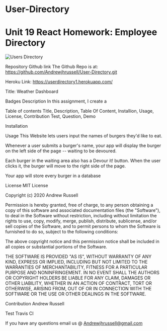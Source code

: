 # User-Directory
# Unit 19 React Homework: Employee Directory
![Users Directory](https://user-images.githubusercontent.com/59750392/85652646-54e7d900-b679-11ea-9cf8-7f3d13090c98.PNG)

Repository Github link The Github Repo is at:  https://github.com/Andrewjhrussell/User-Directory.git

Heroku Link: https://userdirectory1.herokuapp.com/

Title: Weather Dashboard

Badges Description In this assignment, I create a

Table of contents Title, Description, Table Of Content, Installion, Usage, License, Contribution Test, Question, Demo

Installation

Usage This Website lets users input the names of burgers they'd like to eat.

Whenever a user submits a burger's name, your app will display the burger on the left side of the page -- waiting to be devoured.

Each burger in the waiting area also has a Devour it! button. When the user clicks it, the burger will move to the right side of the page.

Your app will store every burger in a database

License MIT License

Copyright (c) 2020 Andrew Russell

Permission is hereby granted, free of charge, to any person obtaining a copy of this software and associated documentation files (the "Software"), to deal in the Software without restriction, including without limitation the rights to use, copy, modify, merge, publish, distribute, sublicense, and/or sell copies of the Software, and to permit persons to whom the Software is furnished to do so, subject to the following conditions:

The above copyright notice and this permission notice shall be included in all copies or substantial portions of the Software.

THE SOFTWARE IS PROVIDED "AS IS", WITHOUT WARRANTY OF ANY KIND, EXPRESS OR IMPLIED, INCLUDING BUT NOT LIMITED TO THE WARRANTIES OF MERCHANTABILITY, FITNESS FOR A PARTICULAR PURPOSE AND NONINFRINGEMENT. IN NO EVENT SHALL THE AUTHORS OR COPYRIGHT HOLDERS BE LIABLE FOR ANY CLAIM, DAMAGES OR OTHER LIABILITY, WHETHER IN AN ACTION OF CONTRACT, TORT OR OTHERWISE, ARISING FROM, OUT OF OR IN CONNECTION WITH THE SOFTWARE OR THE USE OR OTHER DEALINGS IN THE SOFTWARE.

Contribution Andrew Russell

Test Travis CI

If you have any questions email us @ Andrewjhrussell@gmail.com